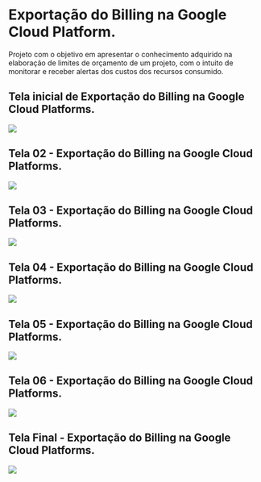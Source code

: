 # Exportação do Billing na Google Cloud Platform.

Projeto com o objetivo em apresentar o conhecimento adquirido na elaboração de limites de orçamento de um projeto, com o intuito de monitorar e receber alertas dos custos dos recursos consumido.

## Tela inicial de Exportação do Billing na Google Cloud Platforms.

![](https://github.com/andrerj2000/Dio_DevOps_Banco_Carrefour/blob/main/Exporta%C3%A7%C3%A3o_do_Billing_na_Google_Cloud_Platform/tela01.png)

## Tela 02 - Exportação do Billing na Google Cloud Platforms.

![](https://github.com/andrerj2000/Dio_DevOps_Banco_Carrefour/blob/main/Exporta%C3%A7%C3%A3o_do_Billing_na_Google_Cloud_Platform/tela02.png)

## Tela 03 - Exportação do Billing na Google Cloud Platforms.

![](https://github.com/andrerj2000/Dio_DevOps_Banco_Carrefour/blob/main/Defini%C3%A7%C3%A3o_de_Or%C3%A7amento_de_Billing_na_Google_Cloud_Platform/Tela03.png)

## Tela 04 - Exportação do Billing na Google Cloud Platforms.

![](https://github.com/andrerj2000/Dio_DevOps_Banco_Carrefour/blob/main/Defini%C3%A7%C3%A3o_de_Or%C3%A7amento_de_Billing_na_Google_Cloud_Platform/Tela04.png)

## Tela 05 - Exportação do Billing na Google Cloud Platforms.

![](https://github.com/andrerj2000/Dio_DevOps_Banco_Carrefour/blob/main/Defini%C3%A7%C3%A3o_de_Or%C3%A7amento_de_Billing_na_Google_Cloud_Platform/Tela05.png)

## Tela 06 - Exportação do Billing na Google Cloud Platforms.

![](https://github.com/andrerj2000/Dio_DevOps_Banco_Carrefour/blob/main/Defini%C3%A7%C3%A3o_de_Or%C3%A7amento_de_Billing_na_Google_Cloud_Platform/Tela06.png)

## Tela Final - Exportação do Billing na Google Cloud Platforms.

![](https://github.com/andrerj2000/Dio_DevOps_Banco_Carrefour/blob/main/Defini%C3%A7%C3%A3o_de_Or%C3%A7amento_de_Billing_na_Google_Cloud_Platform/Tela06.png)
